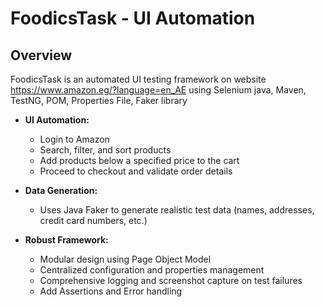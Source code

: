 # FoodicsTask - UI Automation

## Overview

FoodicsTask is an automated UI testing framework on website https://www.amazon.eg/?language=en_AE using Selenium java, Maven, TestNG, POM, Properties File, Faker library

- **UI Automation:**  
  - Login to Amazon  
  - Search, filter, and sort products  
  - Add products below a specified price to the cart  
  - Proceed to checkout and validate order details  
  
- **Data Generation:**  
  - Uses Java Faker to generate realistic test data (names, addresses, credit card numbers, etc.)

- **Robust Framework:**  
  - Modular design using Page Object Model  
  - Centralized configuration and properties management  
  - Comprehensive logging and screenshot capture on test failures
  - Add Assertions and Error handling

 

